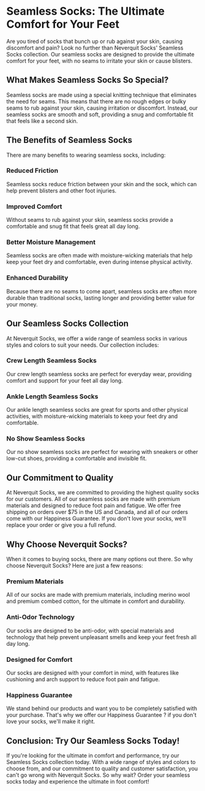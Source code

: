 # Seamless Socks: The Ultimate Comfort for Your Feet

Are you tired of socks that bunch up or rub against your skin, causing discomfort and pain? Look no further than Neverquit Socks' Seamless Socks collection. Our seamless socks are designed to provide the ultimate comfort for your feet, with no seams to irritate your skin or cause blisters.

## What Makes Seamless Socks So Special?

Seamless socks are made using a special knitting technique that eliminates the need for seams. This means that there are no rough edges or bulky seams to rub against your skin, causing irritation or discomfort. Instead, our seamless socks are smooth and soft, providing a snug and comfortable fit that feels like a second skin.

## The Benefits of Seamless Socks

There are many benefits to wearing seamless socks, including:

### Reduced Friction

Seamless socks reduce friction between your skin and the sock, which can help prevent blisters and other foot injuries.

### Improved Comfort

Without seams to rub against your skin, seamless socks provide a comfortable and snug fit that feels great all day long.

### Better Moisture Management

Seamless socks are often made with moisture-wicking materials that help keep your feet dry and comfortable, even during intense physical activity.

### Enhanced Durability

Because there are no seams to come apart, seamless socks are often more durable than traditional socks, lasting longer and providing better value for your money.

## Our Seamless Socks Collection

At Neverquit Socks, we offer a wide range of seamless socks in various styles and colors to suit your needs. Our collection includes:

### Crew Length Seamless Socks

Our crew length seamless socks are perfect for everyday wear, providing comfort and support for your feet all day long.

### Ankle Length Seamless Socks

Our ankle length seamless socks are great for sports and other physical activities, with moisture-wicking materials to keep your feet dry and comfortable.

### No Show Seamless Socks

Our no show seamless socks are perfect for wearing with sneakers or other low-cut shoes, providing a comfortable and invisible fit.

## Our Commitment to Quality

At Neverquit Socks, we are committed to providing the highest quality socks for our customers. All of our seamless socks are made with premium materials and designed to reduce foot pain and fatigue. We offer free shipping on orders over $75 in the US and Canada, and all of our orders come with our Happiness Guarantee. If you don't love your socks, we'll replace your order or give you a full refund.

## Why Choose Neverquit Socks?

When it comes to buying socks, there are many options out there. So why choose Neverquit Socks? Here are just a few reasons:

### Premium Materials

All of our socks are made with premium materials, including merino wool and premium combed cotton, for the ultimate in comfort and durability.

### Anti-Odor Technology

Our socks are designed to be anti-odor, with special materials and technology that help prevent unpleasant smells and keep your feet fresh all day long.

### Designed for Comfort

Our socks are designed with your comfort in mind, with features like cushioning and arch support to reduce foot pain and fatigue.

### Happiness Guarantee

We stand behind our products and want you to be completely satisfied with your purchase. That's why we offer our Happiness Guarantee ? if you don't love your socks, we'll make it right.

## Conclusion: Try Our Seamless Socks Today!

If you're looking for the ultimate in comfort and performance, try our Seamless Socks collection today. With a wide range of styles and colors to choose from, and our commitment to quality and customer satisfaction, you can't go wrong with Neverquit Socks. So why wait? Order your seamless socks today and experience the ultimate in foot comfort!